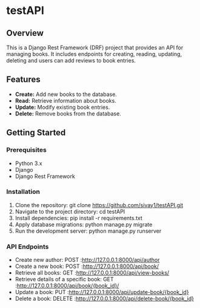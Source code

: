# testAPI

## Overview

This is a Django Rest Framework (DRF) project that provides an API for managing books. It includes endpoints for creating, reading, updating, deleting and users can add reviews to book entries.

## Features

- **Create:** Add new books to the database.
- **Read:** Retrieve information about books.
- **Update:** Modify existing book entries.
- **Delete:** Remove books from the database.

## Getting Started

### Prerequisites

- Python 3.x
- Django
- Django Rest Framework

### Installation

1. Clone the repository:
     git clone https://github.com/sivay1/testAPI.git
2. Navigate to the project directory:
     cd testAPI
3. Install dependencies:
     pip install -r requirements.txt
4. Apply database migrations:
     python manage.py migrate
5. Run the development server:
     python manage.py runserver
### API Endpoints
- Create new author:
POST :http://127.0.0.1:8000/api/author
- Create a new book:
POST :http://127.0.0.1:8000/api/book/
- Retrieve all books:
GET :http://127.0.0.1:8000/api/view-books/
- Retrieve details of a specific book:
GET :http://127.0.0.1:8000/api/book/{book_id}/
- Update a book:
PUT :http://127.0.0.1:8000/api/update-book/{book_id}
- Delete a book:
DELETE :http://127.0.0.1:8000/api/delete-book/{book_id}
